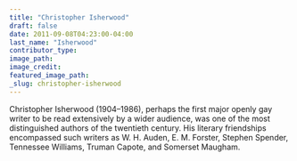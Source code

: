 ```yaml
---
title: "Christopher Isherwood"
draft: false
date: 2011-09-08T04:23:00-04:00
last_name: "Isherwood"
contributor_type:
image_path:
image_credit:
featured_image_path:
_slug: christopher-isherwood
---
```


Christopher Isherwood (1904–1986), perhaps the first major openly gay writer to be read extensively by a wider audience, was one of the most distinguished authors of the twentieth century. His literary friendships encompassed such writers as W. H. Auden, E. M. Forster, Stephen Spender, Tennessee Williams, Truman Capote, and Somerset Maugham.

